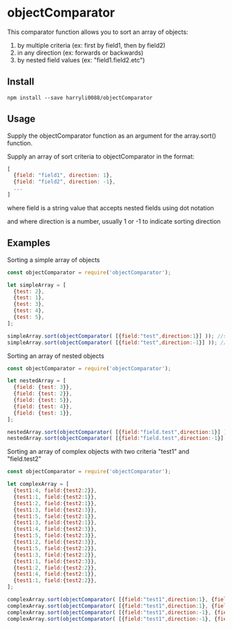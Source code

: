 # objectComparator

This comparator function allows you to sort an array of objects:
1. by multiple criteria (ex: first by field1, then by field2)
2. in any direction (ex: forwards or backwards)
3. by nested field values (ex: "field1.field2.etc")

## Install
```
npm install --save harryli0088/objectComparator
```

## Usage
Supply the objectComparator function as an argument for the array.sort() function.

Supply an array of sort criteria to objectComparator in the format:
```js
[
  {field: "field1", direction: 1},
  {field: "field2", direction: -1},
  ...
]
```

where field is a string value that accepts nested fields using dot notation

and where direction is a number, usually 1 or -1 to indicate sorting direction

## Examples

Sorting a simple array of objects
```js
const objectComparator = require('objectComparator');

let simpleArray = [
  {test: 2},
  {test: 1},
  {test: 3},
  {test: 4},
  {test: 5},
];

simpleArray.sort(objectComparator( [{field:"test",direction:1}] )); //sort the array going forwards
simpleArray.sort(objectComparator( [{field:"test",direction:-1}] )); //sort the array going backwards
```


Sorting an array of nested objects
```js
const objectComparator = require('objectComparator');

let nestedArray = [
  {field: {test: 3}},
  {field: {test: 2}},
  {field: {test: 5}},
  {field: {test: 4}},
  {field: {test: 1}},
];

nestedArray.sort(objectComparator( [{field:"field.test",direction:1}] )); //sort the array going forwards
nestedArray.sort(objectComparator( [{field:"field.test",direction:-1}] )); //sort the array going backwards
```


Sorting an array of complex objects with two criteria "test1" and "field.test2"
```js
const objectComparator = require('objectComparator');

let complexArray = [
  {test1:4, field:{test2:2}},
  {test1:1, field:{test2:1}},
  {test1:2, field:{test2:1}},
  {test1:3, field:{test2:3}},
  {test1:5, field:{test2:1}},
  {test1:3, field:{test2:1}},
  {test1:4, field:{test2:3}},
  {test1:5, field:{test2:3}},
  {test1:2, field:{test2:3}},
  {test1:5, field:{test2:2}},
  {test1:3, field:{test2:2}},
  {test1:1, field:{test2:3}},
  {test1:2, field:{test2:2}},
  {test1:4, field:{test2:1}},
  {test1:1, field:{test2:2}},
];

complexArray.sort(objectComparator( [{field:"test1",direction:1}, {field:"field.test2",direction:1}] )); //sort with test1 going forwards, test2 going forwards
complexArray.sort(objectComparator( [{field:"test1",direction:1}, {field:"field.test2",direction:-1}] )); //sort with test1 going forwards, test2 going backwards
complexArray.sort(objectComparator( [{field:"test1",direction:-1}, {field:"field.test2",direction:1}] )); //sort with test1 going backwards, test2 going forwards
complexArray.sort(objectComparator( [{field:"test1",direction:-1}, {field:"field.test2",direction:-1}] )); //sort with test1 going backwards, test2 going backwards
```
